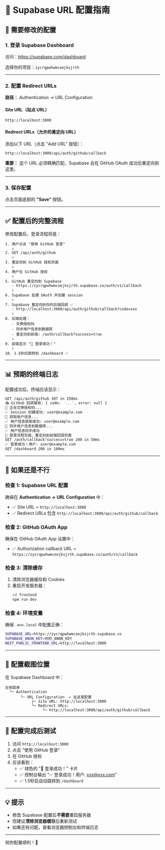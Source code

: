 # 🔧 Supabase URL 配置指南

## 📍 需要修改的配置

### 1. 登录 Supabase Dashboard

访问：https://supabase.com/dashboard

选择你的项目：`zycrqpwhwmcoejksjrth`

---

### 2. 配置 Redirect URLs

**路径：** Authentication → URL Configuration

#### Site URL（站点 URL）
```
http://localhost:3000
```

#### Redirect URLs（允许的重定向 URL）
添加以下 URL（点击 "Add URL" 按钮）：

```
http://localhost:3000/api/auth/github/callback
```

**重要：** 这个 URL 必须精确匹配，Supabase 会在 GitHub OAuth 成功后重定向到这里。

---

### 3. 保存配置

点击页面底部的 **"Save"** 按钮。

---

## ✅ 配置后的完整流程

修改配置后，登录流程将是：

```
1. 用户点击 "使用 GitHub 登录"
   ↓
2. GET /api/auth/github
   ↓
3. 重定向到 GitHub 授权页面
   ↓
4. 用户在 GitHub 授权
   ↓
5. GitHub 重定向到 Supabase
   - https://zycrqpwhwmcoejksjrth.supabase.co/auth/v1/callback
   ↓
6. Supabase 处理 OAuth 并创建 session
   ↓
7. Supabase 重定向到你的后端回调 ✅
   - http://localhost:3000/api/auth/github/callback?code=xxx
   ↓
8. 后端处理：
   - 交换授权码
   - 同步用户信息到数据库
   - 重定向到前端: /auth/callback?success=true
   ↓
9. 前端显示 "🎉 登录成功！"
   ↓
10. 1.5秒后跳转到 /dashboard ✅
```

---

## 📊 预期的终端日志

配置成功后，终端应该显示：

```bash
GET /api/auth/github 307 in 250ms
📥 GitHub 回调接收: { code: '...', error: null }
🔄 正在交换授权码...
✅ Session 创建成功: user@example.com
🔄 获取用户信息...
✅ 用户信息获取成功: user@example.com
🔄 同步用户信息到数据库...
✅ 用户信息同步成功
🎉 登录流程完成，重定向到前端回调页面
GET /auth/callback?success=true 200 in 50ms
✅ 登录成功！用户: user@example.com
GET /dashboard 200 in 100ms
```

---

## 🐛 如果还是不行

### 检查 1: Supabase URL 配置
确保在 **Authentication → URL Configuration** 中：
- ✅ Site URL = `http://localhost:3000`
- ✅ Redirect URLs 包含 `http://localhost:3000/api/auth/github/callback`

### 检查 2: GitHub OAuth App
确保在 GitHub OAuth App 设置中：
- ✅ Authorization callback URL = `https://zycrqpwhwmcoejksjrth.supabase.co/auth/v1/callback`

### 检查 3: 清除缓存
1. 清除浏览器缓存和 Cookies
2. 重启开发服务器：
   ```bash
   cd frontend
   npm run dev
   ```

### 检查 4: 环境变量
确保 `.env.local` 中配置正确：
```bash
SUPABASE_URL=https://zycrqpwhwmcoejksjrth.supabase.co
SUPABASE_ANON_KEY=你的_ANON_KEY
NEXT_PUBLIC_FRONTEND_URL=http://localhost:3000
```

---

## 📸 配置截图位置

在 Supabase Dashboard 中：

```
左侧菜单
  └─ Authentication
       └─ URL Configuration  ← 在这里配置
            ├─ Site URL: http://localhost:3000
            └─ Redirect URLs:
                 └─ http://localhost:3000/api/auth/github/callback
```

---

## 🎯 配置完成后测试

1. 访问 `http://localhost:3000`
2. 点击 "使用 GitHub 登录"
3. 在 GitHub 授权
4. 应该看到：
   - ✅ 绿色的 "🎉 登录成功！" 卡片
   - ✅ 控制台输出 "✅ 登录成功！用户: xxx@xxx.com"
   - ✅ 1.5秒后自动跳转到 `/dashboard`

---

## 💡 提示

- 修改 Supabase 配置后**不需要**重启服务器
- 但建议**清除浏览器缓存**后重新测试
- 如果还有问题，查看浏览器控制台和终端日志

---

祝你配置顺利！🚀

